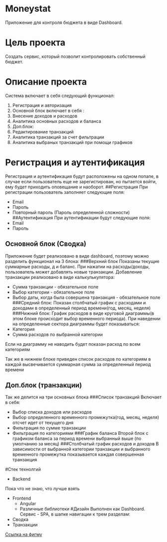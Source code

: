 # Moneystat

Приложение для контроля бюджета в виде Dashboard.

# Цель проекта
Создать сервис, который позволит контролировать собственный бюджет.

# Описание проекта

Система включает в себя следующий функционал:

1. Регистрация и авторизация
2. Основной блок включает в себя :
  1. Внесение доходов и расходов
  2. Аналитика основных расходов и баланса
3. Доп.блок:
  1. Редактирование транзакций
  2. Аналитика транзакций за счет фильтрации
  3. Аналитика выбраных транзакций при помощи графиков
# Регистрация и аутентификация
Регистрация и аутентификация будут расположены на одном попапе, в случае если пользователь еще не зарегистирован,
но пытается войти, ему будет приходить оповещание и наоборот.
##Регистрация
При регистрации пользователь заполняет следующие поля:
* Email
* Пароль
* Повторный пароль (Пароль определенной сложности)
##Аутентификация
При аутентификации будут следующие поля:
* Email
* Пароль

## Основной блок (Сводка)
Приложение будет реализовано в виде dashboard, поэтому можно разделить функционал на 3 блока:
###Верхний блок
Показаны текущие суммарные расходы, д и баланс. При нажатии на расходы/доходы, пользователь может добавлять новые транзакции.
Добавление транзакции реализовано в виде калькулькулятора:
* Сумма транзакции - обязательное поле
* Выбор категории - обязательное поле
* Выбор даты, когда была совершена транзакция - обязательное поле
###Средний блок:
Показан столбчатый график с расходами и доходами в определенный период времени(год, месяц, неделя)
###Нижний блок:
График расходов в виде круговой диаграммы(в этом блоке происходит выбор временного периода).
При наведении на определенные сектора диаграммы будет показываться:
* Категория
* Сумма расходов по выбранной категории

Если на диаграмму не наводить будет показан расход по всем категориям

Так же в нижнем блоке приведен список расходов по категориям в каждой высвечивается суммарная сумма за определенный период времени

## Доп.блок (транзакции)
Так же делится на три основных блока
###Список транзакций
Включает в себя:
* Выбор списка доходов или расходов
* Выбор определенного временного промежутка(год, месяц, неделя) отсчет идет от текущего дня
* Фильтрация по сумме транзакции
* Фильтрация по категориями
###График баланса
Второй блок с графиком баланса за период времени выбранный выше (по умолчанию за месяц)
###Столбчатый график расходов и доходов
В зависимости от выбранной категории транзакции и выбранного временного промежутка показывается каждая совершенная транзакция

#Стек технолгий
* Backend

Пока что не знаю, что лучше взять

* Frontend
  * Angular
  * Различные библиотеки
#Дизайн
Выполнен как Dashboard.
Сервис - SPA, в шапке навигации к трем разделам:
* Сводка
* Транзакции

[Ссылка на фигму](https://www.figma.com/file/ozZ6bKNH1XFSqyipwZirJc/Untitled?node-id=0%3A1)
